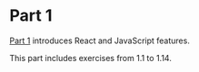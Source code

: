 # Part 1

[Part 1](https://fullstackopen.com/en/part1) introduces React and JavaScript features.

This part includes exercises from 1.1 to 1.14.
